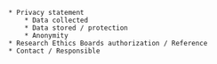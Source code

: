     * Privacy statement
        * Data collected
        * Data stored / protection
        * Anonymity
    * Research Ethics Boards authorization / Reference
    * Contact / Responsible

